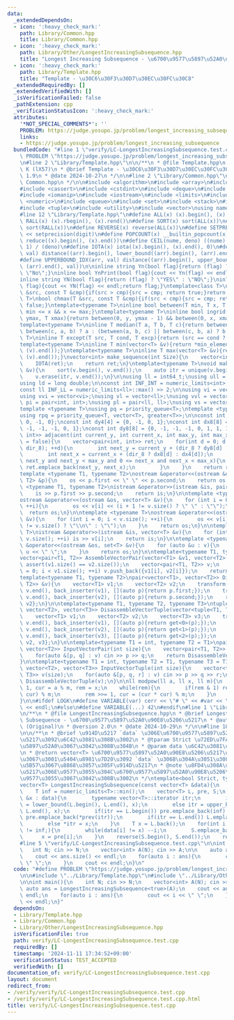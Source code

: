 ```yaml
---
data:
  _extendedDependsOn:
  - icon: ':heavy_check_mark:'
    path: Library/Common.hpp
    title: Library/Common.hpp
  - icon: ':heavy_check_mark:'
    path: Library/Other/LongestIncreasingSubsequence.hpp
    title: "Longest Increasing Subsequence - \u6700\u9577\u5897\u52A0\u90E8\u5206\u5217"
  - icon: ':heavy_check_mark:'
    path: Library/Template.hpp
    title: "Template - \u30C6\u30F3\u30D7\u30EC\u30FC\u30C8"
  _extendedRequiredBy: []
  _extendedVerifiedWith: []
  _isVerificationFailed: false
  _pathExtension: cpp
  _verificationStatusIcon: ':heavy_check_mark:'
  attributes:
    '*NOT_SPECIAL_COMMENTS*': ''
    PROBLEM: https://judge.yosupo.jp/problem/longest_increasing_subsequence
    links:
    - https://judge.yosupo.jp/problem/longest_increasing_subsequence
  bundledCode: "#line 1 \"verify/LC-LongestIncreasingSubsequence.test.cpp\"\n#define\
    \ PROBLEM \"https://judge.yosupo.jp/problem/longest_increasing_subsequence\"\n\
    \n#line 2 \"Library/Template.hpp\"\n\n/**\n * @file Template.hpp\n * @author log\
    \ K (lX57)\n * @brief Template - \u30C6\u30F3\u30D7\u30EC\u30FC\u30C8\n * @version\
    \ 1.9\n * @date 2024-10-27\n */\n\n#line 2 \"Library/Common.hpp\"\n\n/**\n * @file\
    \ Common.hpp\n */\n\n#include <algorithm>\n#include <array>\n#include <bitset>\n\
    #include <cassert>\n#include <cstdint>\n#include <deque>\n#include <functional>\n\
    #include <iomanip>\n#include <iostream>\n#include <limits>\n#include <map>\n#include\
    \ <numeric>\n#include <queue>\n#include <set>\n#include <stack>\n#include <string>\n\
    #include <tuple>\n#include <utility>\n#include <vector>\nusing namespace std;\n\
    #line 12 \"Library/Template.hpp\"\n#define ALL(x) (x).begin(), (x).end()\n#define\
    \ RALL(x) (x).rbegin(), (x).rend()\n#define SORT(x) sort(ALL(x))\n#define RSORT(x)\
    \ sort(RALL(x))\n#define REVERSE(x) reverse(ALL(x))\n#define SETPRE(digit) fixed\
    \ << setprecision(digit)\n#define POPCOUNT(x) __builtin_popcount(x)\n#define SUM(x)\
    \ reduce((x).begin(), (x).end())\n#define CEIL(nume, deno) ((nume) + (deno) -\
    \ 1) / (deno)\n#define IOTA(x) iota((x).begin(), (x).end(), 0)\n#define LOWERBOUND_IDX(arr,\
    \ val) distance((arr).begin(), lower_bound((arr).begin(), (arr).end(), val))\n\
    #define UPPERBOUND_IDX(arr, val) distance((arr).begin(), upper_bound((arr).begin(),\
    \ (arr).end(), val))\n\ninline string Yn(bool flag){return (flag) ? \"Yes\" :\
    \ \"No\";}\ninline bool YnPrint(bool flag){cout << Yn(flag) << endl;return flag;}\n\
    inline string YN(bool flag){return (flag) ? \"YES\" : \"NO\";}\ninline bool YNPrint(bool\
    \ flag){cout << YN(flag) << endl;return flag;}\ntemplate<class T>\nbool chmin(T\
    \ &src, const T &cmp){if(src > cmp){src = cmp; return true;}return false;}\ntemplate<class\
    \ T>\nbool chmax(T &src, const T &cmp){if(src < cmp){src = cmp; return true;}return\
    \ false;}\ntemplate<typename T>\ninline bool between(T min, T x, T max){return\
    \ min <= x && x <= max;}\ntemplate<typename T>\ninline bool ingrid(T y, T x, T\
    \ ymax, T xmax){return between(0, y, ymax - 1) && between(0, x, xmax - 1);}\n\
    template<typename T>\ninline T median(T a, T b, T c){return between(b, a, c) ||\
    \ between(c, a, b) ? a : (between(a, b, c) || between(c, b, a) ? b : c);}\ntemplate<typename\
    \ T>\ninline T except(T src, T cond, T excp){return (src == cond ? excp : src);}\n\
    template<typename T>\ninline T min(vector<T> &v){return *min_element((v).begin(),\
    \ (v).end());}\ntemplate<typename T>\ninline T max(vector<T> &v){return *max_element((v).begin(),\
    \ (v).end());}\nvector<int> make_sequence(int Size){\n    vector<int> ret(Size);\n\
    \    IOTA(ret);\n    return ret;\n}\ntemplate<typename T>\nvoid make_unique(vector<T>\
    \ &v){\n    sort(v.begin(), v.end());\n    auto itr = unique(v.begin(), v.end());\n\
    \    v.erase(itr, v.end());\n}\n\nusing ll = int64_t;\nusing ull = uint64_t;\n\
    using ld = long double;\n\nconst int INF_INT = numeric_limits<int>::max() >> 2;\n\
    const ll INF_LL = numeric_limits<ll>::max() >> 2;\n\nusing vi = vector<int>;\n\
    using vvi = vector<vi>;\nusing vl = vector<ll>;\nusing vvl = vector<vl>;\nusing\
    \ pi = pair<int, int>;\nusing pl = pair<ll, ll>;\nusing vs = vector<string>;\n\
    template <typename T>\nusing pq = priority_queue<T>;\ntemplate <typename T>\n\
    using rpq = priority_queue<T, vector<T>, greater<T>>;\n\nconst int dx4[4] = {1,\
    \ 0, -1, 0};\nconst int dy4[4] = {0, -1, 0, 1};\nconst int dx8[8] = {1, 1, 0,\
    \ -1, -1, -1, 0, 1};\nconst int dy8[8] = {0, -1, -1, -1, 0, 1, 1, 1};\n\nvector<pair<int,\
    \ int>> adjacent(int current_y, int current_x, int max_y, int max_x, bool dir_8\
    \ = false){\n    vector<pair<int, int>> ret;\n    for(int d = 0; d < 4 * (1 +\
    \ dir_8); ++d){\n        int next_y = current_y + (dir_8 ? dy8[d] : dy4[d]);\n\
    \        int next_x = current_x + (dir_8 ? dx8[d] : dx4[d]);\n        if(0 <=\
    \ next_y and next_y < max_y and 0 <= next_x and next_x < max_x){\n           \
    \ ret.emplace_back(next_y, next_x);\n        }\n    }\n    return ret;\n}\n\n\
    template <typename T1, typename T2>\nostream &operator<<(ostream &os, const pair<T1,\
    \ T2> &p){\n    os << p.first << \" \" << p.second;\n    return os;\n}\n\ntemplate\
    \ <typename T1, typename T2>\nistream &operator>>(istream &is, pair<T1, T2> &p){\n\
    \    is >> p.first >> p.second;\n    return is;\n}\n\ntemplate <typename T>\n\
    ostream &operator<<(ostream &os, vector<T> &v){\n    for (int i = 0; i < v.size();\
    \ ++i){\n        os << v[i] << (i + 1 != v.size() ? \" \" : \"\");\n    }\n  \
    \  return os;\n}\n\ntemplate <typename T>\nostream &operator<<(ostream &os, vector<vector<T>>\
    \ &v){\n    for (int i = 0; i < v.size(); ++i){\n        os << v[i] << (i + 1\
    \ != v.size() ? \"\\n\" : \"\");\n    }\n    return os;\n}\n\ntemplate <typename\
    \ T>\nistream &operator>>(istream &is, vector<T> &v){\n    for (int i = 0; i <\
    \ v.size(); ++i) is >> v[i];\n    return is;\n}\n\ntemplate <typename T>\nostream\
    \ &operator<<(ostream &os, set<T> &v){\n    for (auto &u : v){\n        os <<\
    \ u << \" \";\n    }\n    return os;\n}\n\ntemplate<typename T1, typename T2>\n\
    vector<pair<T1, T2>> AssembleVectorPair(vector<T1> &v1, vector<T2> &v2){\n   \
    \ assert(v1.size() == v2.size());\n    vector<pair<T1, T2>> v;\n    for(int i\
    \ = 0; i < v1.size(); ++i) v.push_back({v1[i], v2[i]});\n    return v;\n}\n\n\
    template<typename T1, typename T2>\npair<vector<T1>, vector<T2>> DisassembleVectorPair(vector<pair<T1,\
    \ T2>> &v){\n    vector<T1> v1;\n    vector<T2> v2;\n    transform(v.begin(),\
    \ v.end(), back_inserter(v1), [](auto p){return p.first;});\n    transform(v.begin(),\
    \ v.end(), back_inserter(v2), [](auto p){return p.second;});\n    return {v1,\
    \ v2};\n}\n\ntemplate<typename T1, typename T2, typename T3>\ntuple<vector<T1>,\
    \ vector<T2>, vector<T3>> DisassembleVectorTuple(vector<tuple<T1, T2, T3>> &v){\n\
    \    vector<T1> v1;\n    vector<T2> v2;\n    vector<T3> v3;\n    transform(v.begin(),\
    \ v.end(), back_inserter(v1), [](auto p){return get<0>(p);});\n    transform(v.begin(),\
    \ v.end(), back_inserter(v2), [](auto p){return get<1>(p);});\n    transform(v.begin(),\
    \ v.end(), back_inserter(v3), [](auto p){return get<2>(p);});\n    return {v1,\
    \ v2, v3};\n}\n\ntemplate<typename T1 = int, typename T2 = T1>\npair<vector<T1>,\
    \ vector<T2>> InputVectorPair(int size){\n    vector<pair<T1, T2>> v(size);\n\
    \    for(auto &[p, q] : v) cin >> p >> q;\n    return DisassembleVectorPair(v);\n\
    }\n\ntemplate<typename T1 = int, typename T2 = T1, typename T3 = T1>\ntuple<vector<T1>,\
    \ vector<T2>, vector<T3>> InputVectorTuple(int size){\n    vector<tuple<T1, T2,\
    \ T3>> v(size);\n    for(auto &[p, q, r] : v) cin >> p >> q >> r;\n    return\
    \ DisassembleVectorTuple(v);\n}\n\nll modpow(ll a, ll x, ll m){\n    ll ret =\
    \ 1, cur = a % m, rem = x;\n    while(rem){\n        if(rem & 1) ret = (ret *\
    \ cur) % m;\n        rem >>= 1, cur = (cur * cur) % m;\n    }\n    return ret;\n\
    }\n\n#ifdef LOGK\n#define VARIABLE(var) cerr << \"# \" << #var << \" = \" << var\
    \ << endl;\n#else\n#define VARIABLE(...) 42\n#endif\n#line 1 \"Library/Other/LongestIncreasingSubsequence.hpp\"\
    \n/**\n * @file LongestIncreasingSubsequence.hpp\n * @brief Longest Increasing\
    \ Subsequence - \u6700\u9577\u5897\u52A0\u90E8\u5206\u5217\n * @author ei1333\
    \ (Original)\n * @version 2.0\n * @date 2024-10-29\n */\n\n#line 10 \"Library/Other/LongestIncreasingSubsequence.hpp\"\
    \n\n/**\n * @brief \u914D\u5217 `data` \u306E\u6700\u9577\u5897\u52A0\u90E8\u5206\
    \u5217\u3092\u6C42\u3081\u308B\u3002\n * @tparam Strict \u72ED\u7FA9\u5358\u8ABF\
    \u5897\u52A0\u3067\u3042\u308B\u304B\n * @param data \u6C42\u3081\u308B\u914D\u5217\
    \n * @return vector<T> \u6700\u9577\u5897\u52A0\u90E8\u5206\u5217\u306E 1 \u3064\
    \u3067\u3001\u5404\u8981\u7D20\u3092 `data` \u306B\u304A\u3051\u308B\u6DFB\u3048\
    \u5B57\u3067\u8868\u3057\u305F\u914D\u5217\n * @note \u8FD4\u308A\u5024\u306E\u914D\
    \u5217\u306E\u9577\u3055\u304C\u6700\u9577\u5897\u52A0\u90E8\u5206\u5217\u306E\
    \u9577\u3055\u3067\u3042\u308B\u3002\n */\ntemplate<bool Strict, typename T>\n\
    vector<T> LongestIncreasingSubsequence(const vector<T> &data){\n    int N = (int)data.size();\n\
    \    T inf = numeric_limits<T>::min();\n    vector<T> L, pre, S;\n    for(auto\
    \ &x : data){\n        typename vector<T>::iterator itr;\n        if(Strict) itr\
    \ = lower_bound(L.begin(), L.end(), x);\n        else itr = upper_bound(L.begin(),\
    \ L.end(), x);\n        if(itr == L.begin()) pre.emplace_back(inf);\n        else\
    \ pre.emplace_back(*prev(itr));\n        if(itr == L.end()) L.emplace_back(x);\n\
    \        else *itr = x;\n    }\n    T x = L.back();\n    for(int i = N - 1; x\
    \ != inf;){\n        while(data[i] != x) --i;\n        S.emplace_back(i);\n  \
    \      x = pre[i];\n    }\n    reverse(S.begin(), S.end());\n    return S;\n}\n\
    #line 5 \"verify/LC-LongestIncreasingSubsequence.test.cpp\"\n\nint main(){\n \
    \   int N; cin >> N;\n    vector<int> A(N); cin >> A;\n\n    auto ans = LongestIncreasingSubsequence<true>(A);\n\
    \    cout << ans.size() << endl;\n    for(auto i : ans){\n        cout << i <<\
    \ \" \";\n    }\n    cout << endl;\n}\n"
  code: "#define PROBLEM \"https://judge.yosupo.jp/problem/longest_increasing_subsequence\"\
    \n\n#include \"../Library/Template.hpp\"\n#include \"../Library/Other/LongestIncreasingSubsequence.hpp\"\
    \n\nint main(){\n    int N; cin >> N;\n    vector<int> A(N); cin >> A;\n\n   \
    \ auto ans = LongestIncreasingSubsequence<true>(A);\n    cout << ans.size() <<\
    \ endl;\n    for(auto i : ans){\n        cout << i << \" \";\n    }\n    cout\
    \ << endl;\n}"
  dependsOn:
  - Library/Template.hpp
  - Library/Common.hpp
  - Library/Other/LongestIncreasingSubsequence.hpp
  isVerificationFile: true
  path: verify/LC-LongestIncreasingSubsequence.test.cpp
  requiredBy: []
  timestamp: '2024-11-11 17:34:52+09:00'
  verificationStatus: TEST_ACCEPTED
  verifiedWith: []
documentation_of: verify/LC-LongestIncreasingSubsequence.test.cpp
layout: document
redirect_from:
- /verify/verify/LC-LongestIncreasingSubsequence.test.cpp
- /verify/verify/LC-LongestIncreasingSubsequence.test.cpp.html
title: verify/LC-LongestIncreasingSubsequence.test.cpp
---
```

